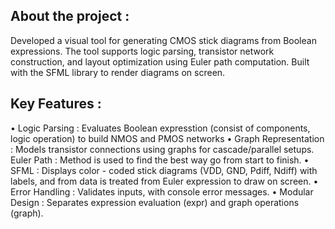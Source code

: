 ## About the project : 
Developed a visual tool for generating CMOS stick diagrams from Boolean expressions. The tool supports logic parsing, transistor network construction, and layout optimization using Euler path computation. Built with the SFML library to render diagrams on screen.

## Key Features :
• Logic Parsing : Evaluates Boolean expresstion (consist of components, logic operation) to build NMOS and PMOS networks
• Graph Representation : Models transistor connections using graphs for cascade/parallel setups. Euler Path : Method is used to find the best way go from start to finish.
• SFML : Displays color - coded stick diagrams (VDD, GND, Pdiff, Ndiff) with labels, and from data is treated from Euler expression to draw on screen.
• Error Handling : Validates inputs, with console error messages.
• Modular Design : Separates expression evaluation (expr) and graph operations (graph).
